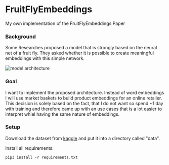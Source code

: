 # FruitFlyEmbeddings
My own implementation of the FruitFlyEmbeddings Paper

### Background

Some Researches proposed a model that is strongly based on the neural net of a fruit fly. They asked whether it is possible to create meaningful embeddings with this simple network. 

![model architecture](https://www.google.com/url?sa=i&url=https%3A%2F%2Ftwitter.com%2Fmark_riedl%2Fstatus%2F1351367496914378752&psig=AOvVaw1mQB42HO-cT_qxIA4XTIdF&ust=1614346759538000&source=images&cd=vfe&ved=0CAIQjRxqFwoTCOiqvbuUhe8CFQAAAAAdAAAAABAJ)

### Goal

I want to implement the proposed architecture. Instead of word embeddings I will use market baskets to build product embeddings for an online retailer. 
This decision is solely based on the fact, that I do not want so spend ~1 day with training and therefore came up with an use cases that is a lot easier to interpret whiel having the same nature of embeddings.


### Setup

Download the dataset from [kaggle](https://www.kaggle.com/puneetbhaya/online-retail) and put it into a directory called "data".

Install all requirements:

``
pip3 install -r requirements.txt
``
